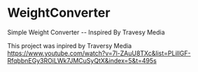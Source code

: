 # WeightConverter
Simple Weight Converter -- Inspired By Travesy Media



This project was inpired by Traversy Media 
https://www.youtube.com/watch?v=7l-ZAuU8TXc&list=PLillGF-RfqbbnEGy3ROiLWk7JMCuSyQtX&index=5&t=495s

